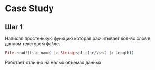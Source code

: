 # Case Study

## Шаг 1

Написал простенькую функцию которая расчитывает кол-во слов в данном текстовом файле.
```elixir
File.read!(file_name) |> String.split(~r/\s+/) |> length()
```
Работает отлично на малых объемах данных.